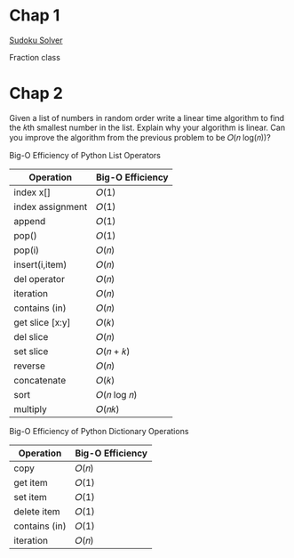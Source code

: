 

# Chap 1
[Sudoku Solver](https://www.youtube.com/watch?v=G_UYXzGuqvM)

Fraction class


# Chap 2
Given a list of numbers in random order write a linear time algorithm to find the 𝑘th smallest number in the list. Explain why your algorithm is linear. Can you improve the algorithm from the previous problem to be 𝑂(𝑛 log(𝑛))?



Big-O Efficiency of Python List Operators

|Operation | Big-O Efficiency|
|-|-|
|index x[]|𝑂(1)|
|index assignment|𝑂(1)|
|append|𝑂(1)|
|pop()|𝑂(1)|
|pop(i)|𝑂(𝑛)|
|insert(i,item)|𝑂(𝑛)|
|del operator|𝑂(𝑛)|
|iteration|𝑂(𝑛)|
|contains (in)|𝑂(𝑛)|
|get slice [x:y]|𝑂(𝑘)|
|del slice|𝑂(𝑛)|
|set slice|𝑂(𝑛 + 𝑘)|
|reverse|𝑂(𝑛)|
|concatenate|𝑂(𝑘)|
|sort|𝑂(𝑛 log 𝑛)|
|multiply|𝑂(𝑛𝑘)|


Big-O Efficiency of Python Dictionary Operations

|Operation | Big-O Efficiency |
|-|-|
|copy | 𝑂(𝑛)|
|get item | 𝑂(1)|
|set item |𝑂(1) |
| delete item |𝑂(1)|
|contains (in) |𝑂(1)|
| iteration | 𝑂(𝑛)|



